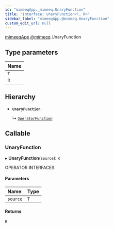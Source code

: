 ```yaml
---
id: "mimeeqApp._mimeeq.UnaryFunction"
title: "Interface: UnaryFunction<T, R>"
sidebar_label: "mimeeqApp.@mimeeq.UnaryFunction"
custom_edit_url: null
---
```


[mimeeqApp](../modules/mimeeqApp.md).[@mimeeq](../namespaces/mimeeqApp._mimeeq.md).UnaryFunction

## Type parameters

| Name |
| :------ |
| `T` |
| `R` |

## Hierarchy

- **`UnaryFunction`**

  ↳ [`OperatorFunction`](mimeeqApp._mimeeq.OperatorFunction.md)

## Callable

### UnaryFunction

▸ **UnaryFunction**(`source`): `R`

OPERATOR INTERFACES

#### Parameters

| Name | Type |
| :------ | :------ |
| `source` | `T` |

#### Returns

`R`
